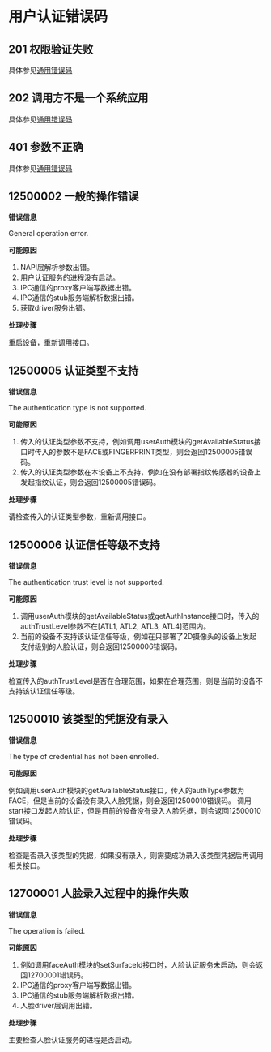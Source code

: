 #  用户认证错误码

## 201 权限验证失败

具体参见[通用错误码](./errorcode-universal.md)

## 202 调用方不是一个系统应用

具体参见[通用错误码](./errorcode-universal.md)

## 401 参数不正确

具体参见[通用错误码](./errorcode-universal.md)

## 12500002 一般的操作错误

**错误信息**

General operation error.

**可能原因**

1. NAPI层解析参数出错。
2. 用户认证服务的进程没有启动。
3. IPC通信的proxy客户端写数据出错。
4. IPC通信的stub服务端解析数据出错。
5. 获取driver服务出错。

**处理步骤**

重启设备，重新调用接口。

## 12500005 认证类型不支持

**错误信息**

The authentication type is not supported.

**可能原因**

1. 传入的认证类型参数不支持，例如调用userAuth模块的getAvailableStatus接口时传入的参数不是FACE或FINGERPRINT类型，则会返回12500005错误码。
2. 传入的认证类型参数在本设备上不支持，例如在没有部署指纹传感器的设备上发起指纹认证，则会返回12500005错误码。

**处理步骤**

请检查传入的认证类型参数，重新调用接口。

## 12500006 认证信任等级不支持

**错误信息**

The authentication trust level is not supported.

**可能原因**

1. 调用userAuth模块的getAvailableStatus或getAuthInstance接口时，传入的authTrustLevel参数不在[ATL1, ATL2, ATL3, ATL4]范围内。
2. 当前的设备不支持该认证信任等级，例如在只部署了2D摄像头的设备上发起支付级别的人脸认证，则会返回12500006错误码。

**处理步骤**

检查传入的authTrustLevel是否在合理范围，如果在合理范围，则是当前的设备不支持该认证信任等级。

## 12500010 该类型的凭据没有录入

**错误信息**

The type of credential has not been enrolled.

**可能原因**

例如调用userAuth模块的getAvailableStatus接口，传入的authType参数为FACE，但是当前的设备没有录入人脸凭据，则会返回12500010错误码。
调用start接口发起人脸认证，但是目前的设备没有录入人脸凭据，则会返回12500010错误码。

**处理步骤**

检查是否录入该类型的凭据，如果没有录入，则需要成功录入该类型凭据后再调用相关接口。

## 12700001 人脸录入过程中的操作失败

**错误信息**

The operation is failed.

**可能原因**

1. 例如调用faceAuth模块的setSurfaceId接口时，人脸认证服务未启动，则会返回12700001错误码。
2. IPC通信的proxy客户端写数据出错。
3. IPC通信的stub服务端解析数据出错。
4. 人脸driver层调用出错。

**处理步骤**

主要检查人脸认证服务的进程是否启动。
